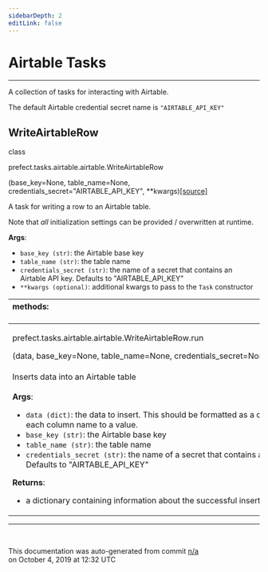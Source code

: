 ```yaml
---
sidebarDepth: 2
editLink: false
---
```

# Airtable Tasks
---
A collection of tasks for interacting with Airtable.

The default Airtable credential secret name is `"AIRTABLE_API_KEY"`
 ## WriteAirtableRow
 <div class='class-sig' id='prefect-tasks-airtable-airtable-writeairtablerow'><p class="prefect-sig">class </p><p class="prefect-class">prefect.tasks.airtable.airtable.WriteAirtableRow</p>(base_key=None, table_name=None, credentials_secret="AIRTABLE_API_KEY", **kwargs)<span class="source"><a href="https://github.com/PrefectHQ/prefect/blob/master/src/prefect/tasks/airtable/airtable.py#L12">[source]</a></span></div>

A task for writing a row to an Airtable table.

Note that _all_ initialization settings can be provided / overwritten at runtime.

**Args**:     <ul class="args"><li class="args">`base_key (str)`: the Airtable base key     </li><li class="args">`table_name (str)`: the table name     </li><li class="args">`credentials_secret (str)`: the name of a secret that contains an Airtable API key.         Defaults to "AIRTABLE_API_KEY"     </li><li class="args">`**kwargs (optional)`: additional kwargs to pass to the `Task` constructor</li></ul>

|methods: &nbsp;&nbsp;&nbsp;&nbsp;&nbsp;&nbsp;&nbsp;&nbsp;&nbsp;&nbsp;&nbsp;&nbsp;&nbsp;&nbsp;&nbsp;&nbsp;&nbsp;&nbsp;&nbsp;&nbsp;&nbsp;&nbsp;&nbsp;&nbsp;&nbsp;&nbsp;&nbsp;&nbsp;&nbsp;&nbsp;&nbsp;&nbsp;&nbsp;&nbsp;&nbsp;&nbsp;&nbsp;&nbsp;&nbsp;&nbsp;&nbsp;&nbsp;&nbsp;&nbsp;&nbsp;&nbsp;&nbsp;&nbsp;&nbsp;&nbsp;&nbsp;&nbsp;&nbsp;&nbsp;&nbsp;&nbsp;&nbsp;&nbsp;&nbsp;&nbsp;&nbsp;&nbsp;&nbsp;&nbsp;&nbsp;&nbsp;&nbsp;&nbsp;&nbsp;&nbsp;&nbsp;&nbsp;&nbsp;&nbsp;&nbsp;&nbsp;&nbsp;&nbsp;&nbsp;&nbsp;&nbsp;&nbsp;&nbsp;&nbsp;&nbsp;&nbsp;&nbsp;&nbsp;&nbsp;&nbsp;&nbsp;&nbsp;&nbsp;&nbsp;&nbsp;&nbsp;&nbsp;&nbsp;&nbsp;&nbsp;&nbsp;&nbsp;&nbsp;&nbsp;&nbsp;&nbsp;&nbsp;&nbsp;&nbsp;&nbsp;&nbsp;&nbsp;&nbsp;&nbsp;&nbsp;&nbsp;&nbsp;&nbsp;&nbsp;&nbsp;&nbsp;&nbsp;&nbsp;&nbsp;&nbsp;&nbsp;&nbsp;&nbsp;&nbsp;&nbsp;&nbsp;&nbsp;&nbsp;&nbsp;&nbsp;&nbsp;&nbsp;&nbsp;&nbsp;&nbsp;&nbsp;&nbsp;&nbsp;&nbsp;&nbsp;&nbsp;&nbsp;&nbsp;&nbsp;&nbsp;|
|:----|
 | <div class='method-sig' id='prefect-tasks-airtable-airtable-writeairtablerow-run'><p class="prefect-class">prefect.tasks.airtable.airtable.WriteAirtableRow.run</p>(data, base_key=None, table_name=None, credentials_secret=None)<span class="source"><a href="https://github.com/PrefectHQ/prefect/blob/master/src/prefect/tasks/airtable/airtable.py#L38">[source]</a></span></div>
<p class="methods">Inserts data into an Airtable table<br><br>**Args**:     <ul class="args"><li class="args">`data (dict)`: the data to insert. This should be formatted as a dictionary mapping         each column name to a value.     </li><li class="args">`base_key (str)`: the Airtable base key     </li><li class="args">`table_name (str)`: the table name     </li><li class="args">`credentials_secret (str)`: the name of a secret that contains an Airtable API key.         Defaults to "AIRTABLE_API_KEY"</li></ul>**Returns**:     <ul class="args"><li class="args">a dictionary containing information about the successful insert</li></ul></p>|

---
<br>


<p class="auto-gen">This documentation was auto-generated from commit <a href='https://github.com/PrefectHQ/prefect/commit/n/a'>n/a</a> </br>on October 4, 2019 at 12:32 UTC</p>